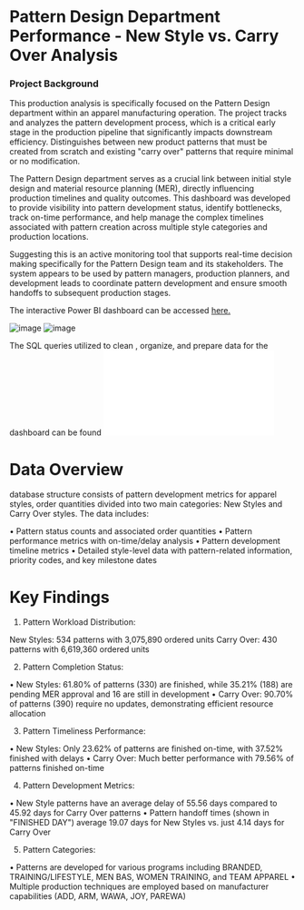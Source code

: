 # Pattern Design Department Performance - New Style vs. Carry Over Analysis
### Project Background
This production analysis is specifically focused on the Pattern Design department within an apparel manufacturing operation. The project tracks and analyzes the pattern development process, which is a critical early stage in the production pipeline that significantly impacts downstream efficiency. Distinguishes between new product patterns that must be created from scratch and existing "carry over" patterns that require minimal or no modification.  

The Pattern Design department serves as a crucial link between initial style design and material resource planning (MER), directly influencing production timelines and quality outcomes. This dashboard was developed to provide visibility into pattern development status, identify bottlenecks, track on-time performance, and help manage the complex timelines associated with pattern creation across multiple style categories and production locations.  

Suggesting this is an active monitoring tool that supports real-time decision making specifically for the Pattern Design team and its stakeholders. The system appears to be used by pattern managers, production planners, and development leads to coordinate pattern development and ensure smooth handoffs to subsequent production stages.  

The interactive Power BI dashboard can be accessed [here.](https://app.powerbi.com/view?r=eyJrIjoiNGJlMGFiNWYtNDVkNC00NTM4LTk4NDQtOWRkM2RkNjMwYWRjIiwidCI6ImNjYzg4OGY1LTJiM2EtNDgwMi05Y2E2LTEzOGVmZmVjYTlkOCIsImMiOjEwfQ%3D%3D)  

![image](https://github.com/user-attachments/assets/46c3f404-0ac4-4feb-883e-2650226841e2)
![image](https://github.com/user-attachments/assets/4e566b4f-cf06-4441-853c-e9b37f866b78)  

The SQL queries utilized to clean , organize, and prepare data for the dashboard can be found ![here.](./SQL%20queries%20prepare%20data.sql)

# Data Overview
database structure consists of pattern development metrics for apparel styles, order quantities divided into two main categories: New Styles and Carry Over styles. The data includes:

 • Pattern status counts and associated order quantities
 • Pattern performance metrics with on-time/delay analysis
 • Pattern development timeline metrics
 • Detailed style-level data with pattern-related information, priority codes, and key milestone dates

# Key Findings

1. Pattern Workload Distribution:

New Styles: 534 patterns with 3,075,890 ordered units
Carry Over: 430 patterns with 6,619,360 ordered units


2. Pattern Completion Status:

 • New Styles: 61.80% of patterns (330) are finished, while 35.21% (188) are pending MER approval and 16 are still in development
 • Carry Over: 90.70% of patterns (390) require no updates, demonstrating efficient resource allocation


3. Pattern Timeliness Performance:

 • New Styles: Only 23.62% of patterns are finished on-time, with 37.52% finished with delays
 • Carry Over: Much better performance with 79.56% of patterns finished on-time


4. Pattern Development Metrics:

 • New Style patterns have an average delay of 55.56 days compared to 45.92 days for Carry Over patterns
 • Pattern handoff times (shown in "FINISHED DAY") average 19.07 days for New Styles vs. just 4.14 days for Carry Over


5. Pattern Categories:

 • Patterns are developed for various programs including BRANDED, TRAINING/LIFESTYLE, MEN BAS, WOMEN TRAINING, and TEAM APPAREL
 • Multiple production techniques are employed based on manufacturer capabilities (ADD, ARM, WAWA, JOY, PAREWA)
